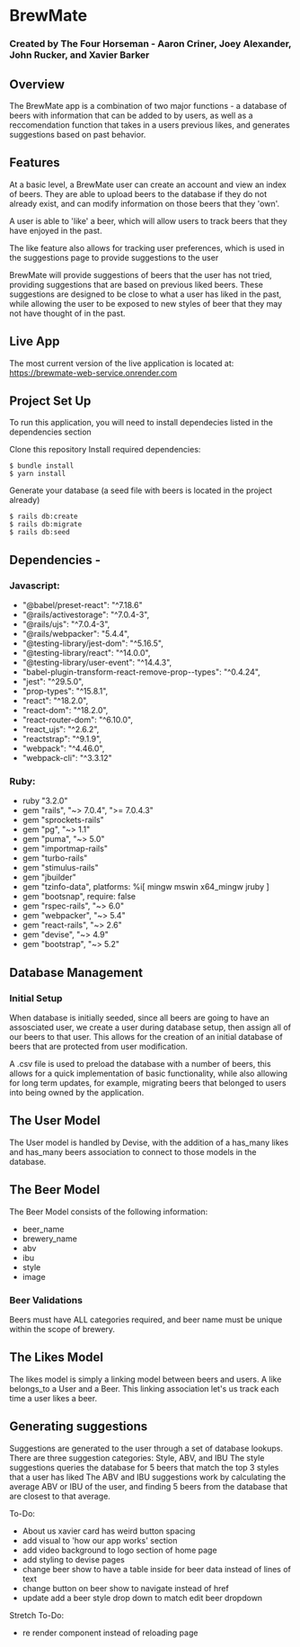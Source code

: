 # BrewMate

### Created by The Four Horseman - Aaron Criner, Joey Alexander, John Rucker, and Xavier Barker

## Overview
The BrewMate app is a combination of two major functions - a database of beers with information that can be added to by users, as well as a reccomendation function that takes in a users previous likes, and generates suggestions based on past behavior.

## Features
At a basic level, a BrewMate user can create an account and view an index of beers. They are able to upload beers to the database if they do not already exist, and can modify information on those beers that they 'own'. 

A user is able to 'like' a beer, which will allow users to track beers that they have enjoyed in the past. 

The like feature also allows for tracking user preferences, which is used in the suggestions page to provide suggestions to the user

BrewMate will provide suggestions of beers that the user has not tried, providing suggestions that are based on previous liked beers. These suggestions are designed to be close to what a user has liked in the past, while allowing the user to be exposed to new styles of beer that they may not have thought of in the past. 

## Live App
The most current version of the live application is located at:
https://brewmate-web-service.onrender.com


## Project Set Up
To run this application, you will need to install dependecies listed in the dependencies section

Clone this repository
Install required dependencies:
```
$ bundle install
$ yarn install
```

Generate your database (a seed file with beers is located in the project already)
```
$ rails db:create
$ rails db:migrate
$ rails db:seed
```

## Dependencies - 
### Javascript:

-   "@babel/preset-react": "^7.18.6"
-   "@rails/activestorage": "^7.0.4-3",
-   "@rails/ujs": "^7.0.4-3",
-   "@rails/webpacker": "5.4.4",
-   "@testing-library/jest-dom": "^5.16.5",
-   "@testing-library/react": "^14.0.0",
-   "@testing-library/user-event": "^14.4.3",
-   "babel-plugin-transform-react-remove-prop--types": "^0.4.24",
-   "jest": "^29.5.0",
-   "prop-types": "^15.8.1",
-   "react": "^18.2.0",
-   "react-dom": "^18.2.0",
-   "react-router-dom": "^6.10.0",
-   "react_ujs": "^2.6.2",
-   "reactstrap": "^9.1.9",
-   "webpack": "^4.46.0",
-   "webpack-cli": "^3.3.12"
### Ruby:
-    ruby "3.2.0"
-    gem "rails", "~> 7.0.4", ">= 7.0.4.3"
-    gem "sprockets-rails"
-    gem "pg", "~> 1.1"
-    gem "puma", "~> 5.0"
-    gem "importmap-rails"
-    gem "turbo-rails"
-    gem "stimulus-rails"
-    gem "jbuilder"
-    gem "tzinfo-data", platforms: %i[ mingw mswin x64_mingw jruby ]
-    gem "bootsnap", require: false
-    gem "rspec-rails", "~> 6.0"
-    gem "webpacker", "~> 5.4"
-    gem "react-rails", "~> 2.6"
-    gem "devise", "~> 4.9"
-    gem "bootstrap", "~> 5.2"



## Database Management
### Initial Setup
When database is initially seeded, since all beers are going to have an assosciated user, we create a user during database setup, then assign all of our beers to that user. This allows for the creation of an initial database of beers that are protected from user modification.

A .csv file is used to preload the database with a number of beers, this allows for a quick implementation of basic functionality, while also allowing for long term updates, for example, migrating beers that belonged to users into being owned by the application.

## The User Model
The User model is handled by Devise, with the addition of a has_many likes and has_many beers association to connect to those models in the database.

## The Beer Model
The Beer Model consists of the following information:
- beer_name
- brewery_name
- abv
- ibu
- style
- image

### Beer Validations
Beers must have ALL categories required, and beer name must be unique within the scope of brewery.

## The Likes Model
The likes model is simply a linking model between beers and users. A like belongs_to a User and a Beer. This linking association let's us track each time a user likes a beer.

## Generating suggestions
Suggestions are generated to the user through a set of database lookups. 
There are three suggestion categories: Style, ABV, and IBU
The style suggestions queries the database for 5 beers that match the top 3 styles that a user has liked
The ABV and IBU suggestions work by calculating the average ABV or IBU of the user, and finding 5 beers from the database that are closest to that average.



To-Do:
- About us xavier card has weird button spacing
- add visual to 'how our app works' section
- add video background to logo section of home page
- add styling to devise pages
- change beer show to have a table inside for beer data instead of lines of text
- change button on beer show to navigate instead of href 
- update add a beer style drop down to match edit beer dropdown


Stretch To-Do: 
- re render component instead of reloading page